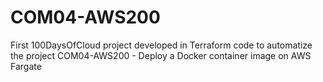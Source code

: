 # COM04-AWS200
First 100DaysOfCloud project developed in Terraform code to automatize the project COM04-AWS200 - Deploy a Docker container image on AWS Fargate
